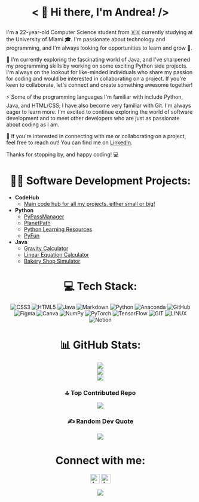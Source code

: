 # <p align="center">< 👋 Hi there, I'm Andrea! /></p>
I'm a 22-year-old Computer Science student from 🇪🇸 currently studying at the University of Miami 🎓. I'm passionate about technology and programming, and I'm always looking for opportunities to learn and grow 🌱.

🔭 I'm currently exploring the fascinating world of Java, and I've sharpened my programming skills by working on some exciting Python side projects. I'm always on the lookout for like-minded individuals who share my passion for coding and would be interested in collaborating on a project. If you're keen to collaborate, let's connect and create something awesome together!

⚡ Some of the programming languages I'm familiar with include Python, Java, and HTML/CSS; I have also become very familiar with Git. I'm always eager to learn more. I'm excited to continue exploring the world of software development and to meet other developers who are just as passionate about coding as I am.

🤝 If you're interested in connecting with me or collaborating on a project, feel free to reach out! You can find me on [LinkedIn](https://linkedin.com/in/andrea-venti).

Thanks for stopping by, and happy coding! 💻

<div align="center">

# 👨‍💻 Software Development Projects:

</div>

- <b>CodeHub</b>
  - [Main code hub for all my projects, either small or big!](https://github.com/av1155/CodeHub)
- <b>Python</b>
  - [PyPassManager](https://github.com/av1155/PyPassManager)
  - [PlanetPath](https://github.com/av1155/PlanetPath)
  - [Python Learning Resources](https://github.com/av1155/Python-Learning-Resources)
  - [PyFun](https://github.com/av1155/PyFun)
- <b>Java</b>
  - [Gravity Calculator](https://github.com/av1155/CodeHub/tree/main/Projects/Java_Projects/Gravity%20Calculator)
  - [Linear Equation Calculator](https://github.com/av1155/CodeHub/tree/main/Projects/Java_Projects/Linear%20Equation%20Calculator)
  - [Bakery Shop Simulator](https://github.com/av1155/CodeHub/tree/main/Projects/Java_Projects/Bakery%20Shop)

<div align="center">
  
# 💻 Tech Stack:
![CSS3](https://img.shields.io/badge/css3-%231572B6.svg?style=for-the-badge&logo=css3&logoColor=white) ![HTML5](https://img.shields.io/badge/html5-%23E34F26.svg?style=for-the-badge&logo=html5&logoColor=white) ![Java](https://img.shields.io/badge/java-%23ED8B00.svg?style=for-the-badge&logo=java&logoColor=white) ![Markdown](https://img.shields.io/badge/markdown-%23000000.svg?style=for-the-badge&logo=markdown&logoColor=white) ![Python](https://img.shields.io/badge/python-3670A0?style=for-the-badge&logo=python&logoColor=ffdd54) ![Anaconda](https://img.shields.io/badge/Anaconda-%2344A833.svg?style=for-the-badge&logo=anaconda&logoColor=white) ![GitHub](https://img.shields.io/badge/GitHub-%23121011.svg?style=for-the-badge&logo=github&logoColor=white) 	![Figma](https://img.shields.io/badge/figma-%23F24E1E.svg?style=for-the-badge&logo=figma&logoColor=white) ![Canva](https://img.shields.io/badge/Canva-%2300C4CC.svg?style=for-the-badge&logo=Canva&logoColor=white) ![NumPy](https://img.shields.io/badge/numpy-%23013243.svg?style=for-the-badge&logo=numpy&logoColor=white) ![PyTorch](https://img.shields.io/badge/PyTorch-%23EE4C2C.svg?style=for-the-badge&logo=PyTorch&logoColor=white) ![TensorFlow](https://img.shields.io/badge/TensorFlow-%23FF6F00.svg?style=for-the-badge&logo=TensorFlow&logoColor=white) ![GIT](https://img.shields.io/badge/Git-fc6d26?style=for-the-badge&logo=git&logoColor=white) ![LINUX](https://img.shields.io/badge/Linux-FCC624?style=for-the-badge&logo=linux&logoColor=black) ![Notion](https://img.shields.io/badge/Notion-%23000000.svg?style=for-the-badge&logo=notion&logoColor=white)
# 📊 GitHub Stats:
![](https://github-readme-stats.vercel.app/api?username=av1155&theme=react&hide_border=false&include_all_commits=true&count_private=true)<br/>
![](https://github-readme-streak-stats.herokuapp.com/?user=av1155&theme=react&hide_border=false)<br/>
![](https://github-readme-stats.vercel.app/api/top-langs/?username=av1155&theme=react&hide_border=false&include_all_commits=true&count_private=true&layout=compact)

### 🔝 Top Contributed Repo
![](https://github-contributor-stats.vercel.app/api?username=av1155&limit=5&theme=tokyonight&combine_all_yearly_contributions=true)

### ✍️ Random Dev Quote
![](https://quotes-github-readme.vercel.app/api?type=horizontal&theme=tokyonight)

# Connect with me:

[<img alt="AndreaVenti | Twitter" width="25px" src="https://www.svgrepo.com/show/475689/twitter-color.svg" />][twitter]
[<img alt="AndreaVenti | LinkedIn" width="25px" src="https://www.svgrepo.com/show/448234/linkedin.svg" />][linkedin]

[twitter]: https://twitter.com/Andru_VF
[linkedin]: https://www.linkedin.com/in/andrea-venti/

[![](https://visitcount.itsvg.in/api?id=av1155&icon=0&color=0)](https://visitcount.itsvg.in)

</div>
